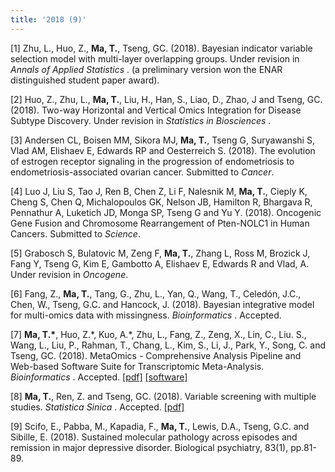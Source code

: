 ```yaml
---
title: '2018 (9)'
---
```


<p>[1] Zhu, L., Huo, Z., <b> Ma, T.</b>, Tseng, GC. (2018). Bayesian indicator variable selection model with multi-layer overlapping groups. Under revision in <i> Annals of Applied Statistics </i>. (a preliminary version won the ENAR distinguished student paper award).
<p>[2] Huo, Z., Zhu, L., <b> Ma, T.</b>, Liu, H., Han, S., Liao, D., Zhao, J and Tseng, GC. (2018). Two-way Horizontal and Vertical Omics Integration for Disease Subtype Discovery. Under revision in <i> Statistics in Biosciences </i>.
<p>[3] Andersen CL, Boisen MM, Sikora MJ, <b> Ma, T.</b>, Tseng G, Suryawanshi S, Vlad AM, Elishaev E, Edwards RP and Oesterreich S. (2018). The evolution of estrogen receptor signaling in the progression of endometriosis to endometriosis-associated ovarian cancer. Submitted to <i>Cancer</i>. 
<p>[4] Luo J, Liu S,  Tao J,  Ren B,  Chen Z, Li F, Nalesnik M, <b> Ma, T.</b>, Cieply K, Cheng S, Chen Q, Michalopoulos GK, Nelson JB, Hamilton R, Bhargava R, Pennathur A, Luketich JD, Monga SP, Tseng G and Yu Y. (2018). Oncogenic Gene Fusion and Chromosome Rearrangement of Pten-NOLC1 in Human Cancers. Submitted to <i>Science</i>. 
<p>[5] Grabosch S, Bulatovic M, Zeng F, <b> Ma, T.</b>, Zhang L, Ross M, Brozick J, Fang Y, Tseng G, Kim E, Gambotto A, Elishaev E, Edwards R and Vlad, A. Under revision in <i>Oncogene</i>.

<p>[6] Fang, Z., <b> Ma, T.</b>, Tang, G., Zhu, L., Yan, Q., Wang, T., Celedón, J.C., Chen, W., Tseng, G.C. and Hancock, J. (2018). Bayesian integrative model for multi-omics data with missingness. <i>Bioinformatics </i>. Accepted. 

<p>[7] <b> Ma, T.*</b>, Huo, Z.*, Kuo, A.*, Zhu, L., Fang, Z., Zeng, X., Lin, C., Liu. S., Wang, L., Liu, P., Rahman, T., Chang, L., Kim, S., Li, J., Park, Y., Song, C. and Tseng, GC. (2018). MetaOmics - Comprehensive Analysis Pipeline and Web-based Software Suite for Transcriptomic Meta-Analysis. <i>Bioinformatics </i>. Accepted. <a href="files/preprints/MetaOmics.pdf">[pdf]</a> <a href="https://github.com/metaOmics/metaOmics">[software]</a>

<p>[8] <b>Ma, T.</b>, Ren, Z. and Tseng, GC. (2018). Variable screening with multiple studies. <i>Statistica Sinica </i>. Accepted. <a href="files/preprints/TSA-SIS.pdf">[pdf]</a>

<p>[9] Scifo, E., Pabba, M., Kapadia, F., <b>Ma, T.</b>, Lewis, D.A., Tseng, G.C. and Sibille, E. (2018). Sustained molecular pathology across episodes and remission in major depressive disorder. Biological psychiatry, 83(1), pp.81-89.




